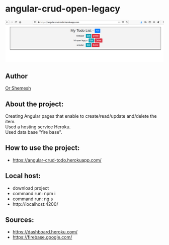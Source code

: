 # angular-crud-open-legacy
![image](https://raw.githubusercontent.com/OrShemesh1992/angular-crud/main/image/image_project.png)


## Author
 [Or Shemesh](https://github.com/OrShemesh1992)


## About the project:
  Creating Angular pages that enable to create/read/update and/delete the item. </br>
  Used a hosting service Heroku.</br>
  Used data base "fire base".</br>
 

## How to use the project:
 * https://angular-crud-todo.herokuapp.com/

## Local host:
  * download project 
  * command run: npm i
  * command run: ng s
  * http://localhost:4200/
  
## Sources:

* https://dashboard.heroku.com/
* https://firebase.google.com/
